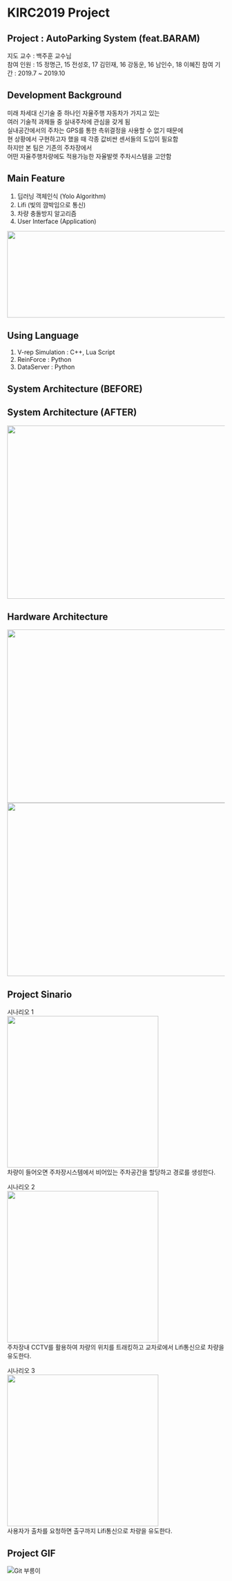 # KIRC2019 Project
  
## Project : AutoParking System (feat.BARAM)  
  
지도 교수 : 백주훈 교수님  
참여 인원 : 15 정명근, 15 전성호, 17 김민재, 16 강동운, 16 남인수, 18 이혜진
참여 기간 : 2019.7 ~ 2019.10

## Development Background  
미래 차세대 신기술 중 하나인 자율주행 자동차가 가지고 있는  
여러 기술적 과제들 중 실내주차에 관심을 갖게 됨  
실내공간에서의 주차는 GPS를 통한 측위결정을 사용할 수 없기 때문에  
현 상황에서 구현하고자 했을 때 각종 값비싼 센서들의 도입이 필요함  
하지만 본 팀은 기존의 주차장에서  
어떤 자율주행차량에도 적용가능한 자율발렛 주차시스템을 고안함  
  
## Main Feature  
1. 딥러닝 객체인식 (Yolo Algorithm)  
2. Lifi (빛의 깜박임으로 통신)  
3. 차량 충돌방지 알고리즘  
4. User Interface (Application)  
<img src="https://user-images.githubusercontent.com/52377778/86992312-3129a480-c1dc-11ea-86f7-450bf71c74f9.png" width="600" height="200" />  

## Using Language  
1. V-rep Simulation : C++, Lua Script
2. ReinForce : Python
3. DataServer : Python
  
## System Architecture (BEFORE)

  
## System Architecture (AFTER)
<img src="https://user-images.githubusercontent.com/52377778/86992322-37b81c00-c1dc-11ea-9cdf-731fd7c9c73c.png" width="600" height="400" />  
  
## Hardware Architecture
<img src="https://user-images.githubusercontent.com/52377778/86992292-266f0f80-c1dc-11ea-84cd-bb781e421fe9.png" width="600" height="400" />  
<img src="https://user-images.githubusercontent.com/52377778/86992330-3d156680-c1dc-11ea-8ba1-fa65e82e245a.png" width="600" height="400" />  

## Project Sinario
시나리오 1  
<img src="https://user-images.githubusercontent.com/52377778/86992351-469ece80-c1dc-11ea-8e72-9a5e3145150c.png" width="350" height="350" />  
차량이 들어오면 주차장시스템에서 비어있는 주차공간을 할당하고 경로를 생성한다.  

시나리오 2  
<img src="https://user-images.githubusercontent.com/52377778/86992357-4999bf00-c1dc-11ea-9177-911440cfbde4.png" width="350" height="350" />  
주차장내 CCTV를 활용하여 차량의 위치를 트래킹하고 교차로에서 Lifi통신으로 차량을 유도한다.  
  
시나리오 3  
<img src="https://user-images.githubusercontent.com/52377778/86992362-4bfc1900-c1dc-11ea-8baf-1a6a87eb798c.png" width="350" height="350" />  
사용자가 출차를 요청하면 출구까지 Lifi통신으로 차량을 유도한다.  

## Project GIF  
![Git 부릉이](https://user-images.githubusercontent.com/52377778/86998083-95536500-c1ea-11ea-8221-ed5521a617be.gif)  






